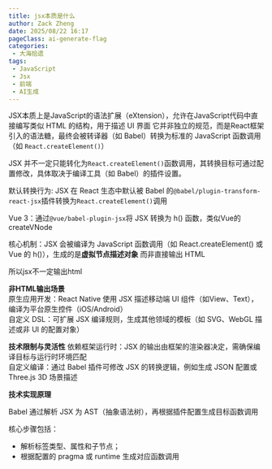 ```yaml
---
title: jsx本质是什么
author: Zack Zheng
date: 2025/08/22 16:17
pageClass: ai-generate-flag
categories:
 - 大海拾遗
tags:
 - JavaScript
 - Jsx
 - 前端
 - AI生成
---
```


JSX本质上是JavaScript的语法扩展（eXtension），允许在JavaScript代码中直接编写类似 HTML 的结构，用于描述 UI 界面
它并非独立的规范，而是React框架引入的语法糖，最终会被转译器（如 Babel）转换为标准的 JavaScript 函数调用（如 `React.createElement()`）       

JSX 并不一定只能转化为`React.createElement()`函数调用，其转换目标可通过配置修改，具体取决于编译工具（如 Babel）的插件设置。    

‌默认转换行为‌: JSX 在 React 生态中默认被 Babel 的`@babel/plugin-transform-react-jsx`插件转换为`React.createElement()`调用      

Vue 3‌：通过`@vue/babel-plugin-jsx`将 JSX 转换为 h() 函数，类似Vue的createVNode          

核心机制‌：JSX 会被编译为 JavaScript 函数调用（如 React.createElement() 或 Vue 的 h()），生成的是‌<b>虚拟节点描述对象‌</b> 而非直接输出 HTML      

所以jsx不一定输出html

<b>非HTML输出场景</b>        
‌原生应用开发‌：React Native 使用 JSX 描述移动端 UI 组件（如View、Text），编译为平台原生控件（iOS/Android）      
‌自定义 DSL‌：可扩展 JSX 编译规则，生成其他领域的模板（如 SVG、WebGL 描述或非 UI 的配置对象）      

<b>技术限制与灵活性‌</b> 
‌依赖框架运行时‌：JSX 的输出由框架的渲染器决定，需确保编译目标与运行时环境匹配     
‌自定义编译‌：通过 Babel 插件可修改 JSX 的转换逻辑，例如生成 JSON 配置或 Three.js 3D 场景描述    

<b>技术实现原理</b>     

Babel 通过解析 JSX 为 AST（抽象语法树），再根据插件配置生成目标函数调用    

核心步骤包括：     

+ 解析标签类型、属性和子节点；     
+ 根据配置的 pragma 或 runtime 生成对应函数调用     
